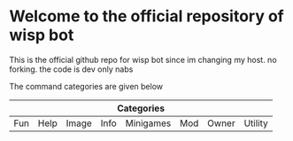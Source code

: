 <h1>Welcome to the official repository of wisp bot</h1>
<p>
  This is the official github repo for wisp bot since im changing my host. no forking. the code is dev only nabs
</p>
<p>The command categories are given below</p>
<table>
  <th colspan=8>Categories</th>
  <tbody>
    <td>Fun</td>
    <td>Help</td>
    <td>Image</td>
    <td>Info</td>
    <td>Minigames</td>
    <td>Mod</td>
    <td>Owner</td>
    <td>Utility</td>
</table>
